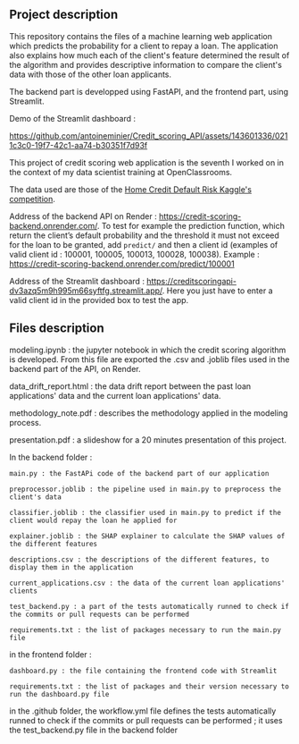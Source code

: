##  Project description

This repository contains the files of a machine learning web application which predicts the probability for a client to repay a loan. The application also explains how much each of the client's feature determined the result of the algorithm and provides descriptive information to compare the client's data with those of the other loan applicants. 

The backend part is developped using FastAPI, and the frontend part, using Streamlit.

Demo of the Streamlit dashboard :



https://github.com/antoineminier/Credit_scoring_API/assets/143601336/0211c3c0-19f7-42c1-aa74-b30351f7d93f



This project of credit scoring web application is the seventh I worked on in the context of my data scientist training at OpenClassrooms.

The data used are those of the [Home Credit Default Risk Kaggle's competition](https://www.kaggle.com/c/home-credit-default-risk/data).

Address of the backend API on Render : https://credit-scoring-backend.onrender.com/. 
To test for example the prediction function, which return the client’s default probability and the threshold it must not exceed for the loan to be granted, add `predict/` and then a client id (examples of valid client id : 100001, 100005, 100013, 100028, 100038).
Example : https://credit-scoring-backend.onrender.com/predict/100001

Address of the Streamlit dashboard : https://creditscoringapi-dv3azq5m9h995m66syftfg.streamlit.app/. 
Here you just have to enter a valid client id in the provided box to test the app.


## Files description

modeling.ipynb : the jupyter notebook in which the credit scoring algorithm is developed. From this file are exported the .csv and .joblib files used in the backend part of the API, on Render.

data_drift_report.html : the data drift report between the past loan applications' data and the current loan applications' data.

methodology_note.pdf : describes the methodology applied in the modeling process.

presentation.pdf : a slideshow for a 20 minutes presentation of this project.

In the backend folder :
    
    main.py : the FastAPi code of the backend part of our application
    
    preprocessor.joblib : the pipeline used in main.py to preprocess the client's data
    
    classifier.joblib : the classifier used in main.py to predict if the client would repay the loan he applied for
    
    explainer.joblib : the SHAP explainer to calculate the SHAP values of the different features
    
    descriptions.csv : the descriptions of the different features, to display them in the application
    
    current_applications.csv : the data of the current loan applications' clients
    
    test_backend.py : a part of the tests automatically runned to check if the commits or pull requests can be performed
    
    requirements.txt : the list of packages necessary to run the main.py file

in the frontend folder :
    
    dashboard.py : the file containing the frontend code with Streamlit
    
    requirements.txt : the list of packages and their version necessary to run the dashboard.py file

in the .github folder, the workflow.yml file defines the tests automatically runned to check if the commits or pull requests can be performed ; it uses the test_backend.py file in the backend folder
